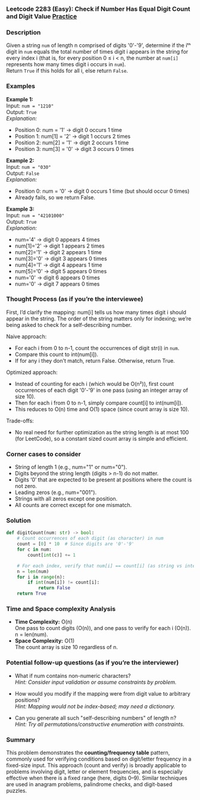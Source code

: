 ### Leetcode 2283 (Easy): Check if Number Has Equal Digit Count and Digit Value [Practice](https://leetcode.com/problems/check-if-number-has-equal-digit-count-and-digit-value)

### Description  
Given a string `num` of length n comprised of digits '0'-'9', determine if the iᵗʰ digit in `num` equals the total number of times digit i appears in the string for every index i (that is, for every position 0 ≤ i < n, the number at `num[i]` represents how many times digit i occurs in `num`).  
Return `True` if this holds for all i, else return `False`.

### Examples  

**Example 1:**  
Input: `num = "1210"`  
Output: `True`  
*Explanation:*
- Position 0: num = '1' → digit 0 occurs 1 time
- Position 1: num[1] = '2' → digit 1 occurs 2 times
- Position 2: num[2] = '1' → digit 2 occurs 1 time
- Position 3: num[3] = '0' → digit 3 occurs 0 times

**Example 2:**  
Input: `num = "030"`  
Output: `False`  
*Explanation:*
- Position 0: num = '0' → digit 0 occurs 1 time (but should occur 0 times)
- Already fails, so we return False.

**Example 3:**  
Input: `num = "42101000"`  
Output: `True`  
*Explanation:*
- num='4' → digit 0 appears 4 times
- num[1]='2' → digit 1 appears 2 times
- num[2]='1' → digit 2 appears 1 time
- num[3]='0' → digit 3 appears 0 times
- num[4]='1' → digit 4 appears 1 time
- num[5]='0' → digit 5 appears 0 times
- num='0' → digit 6 appears 0 times
- num='0' → digit 7 appears 0 times

### Thought Process (as if you’re the interviewee)  
First, I’d clarify the mapping: num[i] tells us how many times digit i should appear in the string. The order of the string matters only for indexing; we’re being asked to check for a self-describing number.

Naive approach:  
- For each i from 0 to n-1, count the occurrences of digit str(i) in `num`.  
- Compare this count to int(num[i]).  
- If for any i they don't match, return False. Otherwise, return True.

Optimized approach:  
- Instead of counting for each i (which would be O(n²)), first count occurrences of each digit '0'-'9' in one pass (using an integer array of size 10).
- Then for each i from 0 to n-1, simply compare count[i] to int(num[i]).
- This reduces to O(n) time and O(1) space (since count array is size 10).

Trade-offs:  
- No real need for further optimization as the string length is at most 100 (for LeetCode), so a constant sized count array is simple and efficient.

### Corner cases to consider  
- String of length 1 (e.g., num="1" or num="0").
- Digits beyond the string length (digits > n-1) do not matter.
- Digits ‘0’ that are expected to be present at positions where the count is not zero.
- Leading zeros (e.g., num="001").
- Strings with all zeros except one position.
- All counts are correct except for one mismatch.

### Solution

```python
def digitCount(num: str) -> bool:
    # Count occurrences of each digit (as character) in num
    count = [0] * 10  # Since digits are '0'-'9'
    for c in num:
        count[int(c)] += 1

    # For each index, verify that num[i] == count[i] (as string vs integer)
    n = len(num)
    for i in range(n):
        if int(num[i]) != count[i]:
            return False
    return True
```

### Time and Space complexity Analysis  

- **Time Complexity:** O(n)<br>
  One pass to count digits (O(n)), and one pass to verify for each i (O(n)). n = len(num).
- **Space Complexity:** O(1)<br>
  The count array is size 10 regardless of n.

### Potential follow-up questions (as if you’re the interviewer)  

- What if num contains non-numeric characters?  
  *Hint: Consider input validation or assume constraints by problem.*

- How would you modify if the mapping were from digit value to arbitrary positions?  
  *Hint: Mapping would not be index-based; may need a dictionary.*

- Can you generate all such "self-describing numbers" of length n?  
  *Hint: Try all permutations/constructive enumeration with constraints.*

### Summary
This problem demonstrates the **counting/frequency table** pattern, commonly used for verifying conditions based on digit/letter frequency in a fixed-size input. This approach (count and verify) is broadly applicable to problems involving digit, letter or element frequencies, and is especially effective when there is a fixed range (here, digits 0–9). Similar techniques are used in anagram problems, palindrome checks, and digit-based puzzles.